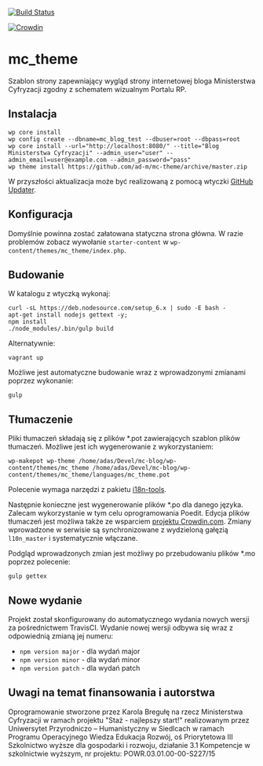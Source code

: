 [![Build Status](https://travis-ci.org/ad-m/mc-theme.svg?branch=master)](https://travis-ci.org/ad-m/mc-theme)

[![Crowdin](https://d322cqt584bo4o.cloudfront.net/mc-theme/localized.svg)](https://crowdin.com/project/mc-theme)

mc_theme
===

Szablon strony zapewniający wygląd strony internetowej bloga Ministerstwa Cyfryzacji zgodny z schematem wizualnym Portalu RP.

Instalacja
---

```
wp core install 
wp config create --dbname=mc_blog_test --dbuser=root --dbpass=root
wp core install --url="http://localhost:8080/" --title="Blog Ministerstwa Cyfryzacji" --admin_user="user" --admin_email=user@example.com --admin_password="pass"
wp theme install https://github.com/ad-m/mc-theme/archive/master.zip
```

W przyszłości aktualizacja może być realizowaną z pomocą wtyczki [GitHub Updater](https://github.com/afragen/github-updater).

Konfiguracja
---

Domyślnie powinna zostać załatowana statyczna strona główna. W razie problemów zobacz wywołanie ``starter-content`` w ``wp-content/themes/mc_theme/index.php``.

Budowanie
---

W katalogu z wtyczką wykonaj:
```
curl -sL https://deb.nodesource.com/setup_6.x | sudo -E bash -
apt-get install nodejs gettext -y;
npm install
./node_modules/.bin/gulp build
```

Alternatywnie:
```
vagrant up
```

Możliwe jest automatyczne budowanie wraz z wprowadzonymi zmianami poprzez wykonanie:

```
gulp
```

Tłumaczenie
---

Pliki tłumaczeń składają się z plików *.pot zawierających szablon plików tłumaczeń. Możliwe jest ich 
wygenerowanie z wykorzystaniem:
```
wp-makepot wp-theme /home/adas/Devel/mc-blog/wp-content/themes/mc_theme /home/adas/Devel/mc-blog/wp-content/themes/mc_theme/languages/mc_theme.pot
```
Polecenie wymaga narzędzi z pakietu [i18n-tools](https://codex.wordpress.org/I18n_for_WordPress_Developers#Using_the_i18n_tools).

Następnie konieczne jest wygenerowanie plików *.po dla danego języka. Zalecam wykorzystanie w tym celu oprogramowania 
Poedit. Edycja plików tłumaczeń jest możliwa także ze wsparciem [projektu Crowdin.com](https://crowdin.com/project/mc-theme). 
Zmiany wprowadzone w serwisie są synchronizowane z wydzieloną gałęzią ``l10n_master`` i systematycznie włączane. 

Podgląd wprowadzonych zmian jest możliwy po przebudowaniu plików *.mo poprzez polecenie:

```
gulp gettex
```

Nowe wydanie
---

Projekt został skonfigurowany do automatycznego wydania nowych wersji za pośrednictwem TravisCI. Wydanie nowej wersji
odbywa się wraz z odpowiednią zmianą jej numeru:

* ``npm version major`` - dla wydań major
* ``npm version minor`` - dla wydań minor
* ``npm version patch`` - dla wydań patch

Uwagi na temat finansowania i autorstwa
---

Oprogramowanie stworzone przez Karola Bregułę na rzecz Ministerstwa Cyfryzacji w ramach projektu "Staż - najlepszy start!"
realizowanym przez Uniwersytet Przyrodniczo – Humanistyczny w Siedlcach
w ramach Programu Operacyjnego Wiedza Edukacja Rozwój,
oś Priorytetowa III Szkolnictwo wyższe dla gospodarki i rozwoju,
działanie 3.1 Kompetencje w szkolnictwie wyższym,
nr projektu: POWR.03.01.00-00-S227/15

